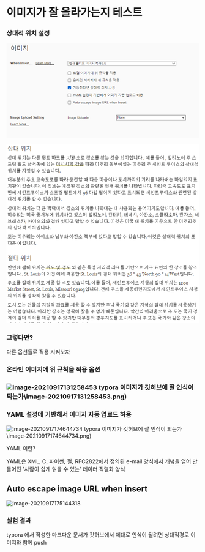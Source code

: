 # 이미지가 잘 올라가는지 테스트





### 상대적 위치 설정

![image-20210917131224790](image-20210917131224790.png)

![image-20210917131002567](image-20210917131002567.png)



### 그렇다면?

다른 옵션들로 적용 시켜보자



### 온라인  이미지에 위 규칙을 적용 옵션

### ![image-20210917131258453](C:\all\Git\SelfStudy\(공부) typora 이미지가 깃허브에 잘 인식이 되는가\image-20210917131258453.png)



### YAML 설정에 기반해서 이미지 자동 업로드 허용

![image-20210917174644734](C:\all\Git\SelfStudy\(공부) typora 이미지가 깃허브에 잘 인식이 되는가\image-20210917174644734.png)

YAML 이란?

YAML은 XML, C, 파이썬, 펄, RFC2822에서 정의된 e-mail 양식에서 개념을 얻어 만들어진 '사람이 쉽게 읽을 수 있는' 데이터 직렬화 양식



## Auto escape image URL when insert

![image-20210917175144318](C:/all/Git/SelfStudy/(%EA%B3%B5%EB%B6%80)%20typora%20%EC%9D%B4%EB%AF%B8%EC%A7%80%EA%B0%80%20%EA%B9%83%ED%97%88%EB%B8%8C%EC%97%90%20%EC%9E%98%20%EC%9D%B8%EC%8B%9D%EC%9D%B4%20%EB%90%98%EB%8A%94%EA%B0%80/image-20210917175144318.png)





### 실험 결과 

typora 에서 작성한 마크다운 문서가 깃허브에서 제대로 인식이 될려면 상대적경로 이미지와 함께 push





